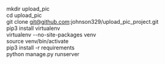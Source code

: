 mkdir upload_pic  
cd upload_pic  
git clone git@github.com:johnson329/upload_pic_project.git  
pip3 install virtualenv  
virtualenv --no-site-packages venv  
source venv/bin/activate  
pip3 install -r requirements  
python manage.py runserver  